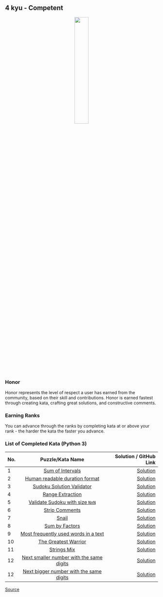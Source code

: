 ## 4 kyu - Competent

<div align="center"> 
<img width="30%" height="30%" src="https://github.com/ikostan/codewars/blob/master/img/copy-rank-kyu.png" hspace="10">
</div>

### Honor

Honor represents the level of respect a user has earned from the community, based on their skill and contributions. Honor is earned fastest through creating kata, crafting great solutions, and constructive comments.

### Earning Ranks

You can advance through the ranks by completing kata at or above your rank - the harder the kata the faster you advance.

### List of Completed Kata (Python 3)

| No. | Puzzle/Kata Name                                                                                                   | Solution / GitHub Link                                                                                      |
|-----|:------------------------------------------------------------------------------------------------------------------:|------------------------------------------------------------------------------------------------------------:|
|1    |[Sum of Intervals](https://www.codewars.com/kata/52b7ed099cdc285c300001cd/train/python)                             |[Solution](https://github.com/ikostan/codewars/tree/master/kyu_4/sum_of_intervals)                           |
|2    |[Human readable duration format](https://www.codewars.com/kata/52742f58faf5485cae000b9a/train/python)               |[Solution](https://github.com/ikostan/codewars/tree/master/kyu_4/human_readable_duration_format)             |
|3    |[Sudoku Solution Validator](https://www.codewars.com/kata/529bf0e9bdf7657179000008/train/python)                    |[Solution](https://github.com/ikostan/codewars/tree/master/kyu_4/sudoku_solution_validator)                  |
|4    |[Range Extraction](https://www.codewars.com/kata/51ba717bb08c1cd60f00002f/train/python)                             |[Solution](https://github.com/ikostan/codewars/tree/master/kyu_4/range_extraction)                           |
|5    |[Validate Sudoku with size `NxN`](https://www.codewars.com/kata/540afbe2dc9f615d5e000425/train/python)              |[Solution](https://github.com/ikostan/codewars/tree/master/kyu_4/validate_sudoku_with_size)                  |
|6    |[Strip Comments](https://www.codewars.com/kata/51c8e37cee245da6b40000bd/train/python)                               |[Solution](https://github.com/ikostan/codewars/tree/master/kyu_4/strip_comments)                             |
|7    |[Snail](https://www.codewars.com/kata/521c2db8ddc89b9b7a0000c1/train/python)                                        |[Solution](https://github.com/ikostan/codewars/tree/master/kyu_4/snail)                                      |
|8    |[Sum by Factors](https://www.codewars.com/kata/54d496788776e49e6b00052f)                                            |[Solution](https://github.com/ikostan/codewars/tree/master/kyu_4/sum_by_factors)                             |
|9    |[Most frequently used words in a text](https://www.codewars.com/kata/51e056fe544cf36c410000fb)                      |[Solution](https://github.com/ikostan/codewars/tree/master/kyu_4/most_frequently_used_words)                 |
|10   |[The Greatest Warrior](https://www.codewars.com/kata/5941c545f5c394fef900000c/train/python)                         |[Solution](https://github.com/ikostan/codewars/tree/master/kyu_4/the_greatest_warrior)                       |
|11   |[Strings Mix](https://www.codewars.com/kata/5629db57620258aa9d000014/solutions/python/all/newest)                   |[Solution](https://github.com/ikostan/codewars/tree/master/kyu_4/strings_mix)                                |
|12   |[Next smaller number with the same digits](https://www.codewars.com/kata/5659c6d896bc135c4c00021e/solutions/python) |[Solution](https://github.com/ikostan/codewars/tree/master/kyu_4/next_smaller_number_with_the_same_digits)   |
|12   |[Next bigger number with the same digits](https://www.codewars.com/kata/55983863da40caa2c900004e/train/python)      |[Solution](https://github.com/ikostan/codewars/tree/master/kyu_4/next_bigger_number_with_the_same_digits)    |

[Source](https://www.codewars.com/about)
